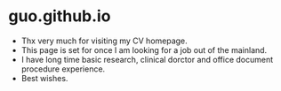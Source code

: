 # guo.github.io
- Thx very much for visiting my CV homepage.
- This page is set for once I am looking for a job out of the mainland.
- I have long time basic research, clinical dorctor and office document procedure experience.
- Best wishes.
